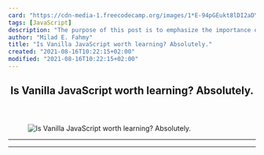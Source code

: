 ```yaml
---
card: "https://cdn-media-1.freecodecamp.org/images/1*E-94pGEukt8lDI2aDY3XcQ.jpeg"
tags: [JavaScript]
description: "The purpose of this post is to emphasize the importance of Ja"
author: "Milad E. Fahmy"
title: "Is Vanilla JavaScript worth learning? Absolutely."
created: "2021-08-16T10:22:15+02:00"
modified: "2021-08-16T10:22:15+02:00"
---
```

<div class="site-wrapper">
<main id="site-main" class="site-main outer">
<div class="inner">
<article class="post-full post tag-javascript tag-programming tag-web-development tag-learning-to-code tag-tech ">
<header class="post-full-header">
<h1 class="post-full-title">Is Vanilla JavaScript worth learning? Absolutely.</h1>
</header>
<figure class="post-full-image">
<picture>
<source media="(max-width: 700px)" sizes="1px" srcset="data:image/gif;base64,R0lGODlhAQABAIAAAAAAAP///yH5BAEAAAAALAAAAAABAAEAAAIBRAA7 1w">
<source media="(min-width: 701px)" sizes="(max-width: 800px) 400px,
(max-width: 1170px) 700px,
1400px" srcset="https://cdn-media-1.freecodecamp.org/images/1*E-94pGEukt8lDI2aDY3XcQ.jpeg 300w,
https://cdn-media-1.freecodecamp.org/images/1*E-94pGEukt8lDI2aDY3XcQ.jpeg 600w,
https://cdn-media-1.freecodecamp.org/images/1*E-94pGEukt8lDI2aDY3XcQ.jpeg 1000w,
https://cdn-media-1.freecodecamp.org/images/1*E-94pGEukt8lDI2aDY3XcQ.jpeg 2000w">
<img onerror="this.style.display='none'" src="https://cdn-media-1.freecodecamp.org/images/1*E-94pGEukt8lDI2aDY3XcQ.jpeg" alt="Is Vanilla JavaScript worth learning? Absolutely.">
</picture>
</figure>
<section class="post-full-content">
<div class="post-content">
</div>
<hr>
<hr>
</section>
</article>
</div>
</main>
</div>
<!-- Google Tag Manager (noscript) -->
<!-- End Google Tag Manager (noscript) -->

